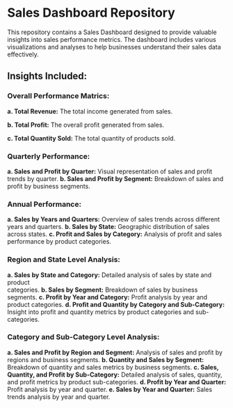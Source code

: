# Sales Dashboard Repository

This repository contains a Sales Dashboard designed to provide valuable insights into sales performance metrics. The dashboard includes various visualizations and analyses to help businesses understand their sales data effectively.

## Insights Included:

### Overall Performance Matrics:
**a. Total Revenue:** The total income generated from sales.

**b. Total Profit:** The overall profit generated from sales.

**c. Total Quantity Sold:** The total quantity of products sold.

### Quarterly Performance:
**a. Sales and Profit by Quarter:** Visual representation of sales and profit trends by 
     quarter.
**b. Sales and Profit by Segment:** Breakdown of sales and profit by business segments.

### Annual Performance:
**a. Sales by Years and Quarters:** Overview of sales trends across different years and 
     quarters.
**b. Sales by State:** Geographic distribution of sales across states.
**c. Profit and Sales by Category:** Analysis of profit and sales performance by product 
     categories.

### Region and State Level Analysis:
**a. Sales by State and Category:** Detailed analysis of sales by state and product   
     categories.
**b. Sales by Segment:** Breakdown of sales by business segments.
**c. Profit by Year and Category:** Profit analysis by year and product categories.
**d. Profit and Quantity by Category and Sub-Category:** Insight into profit and quantity 
     metrics by product categories and sub-categories.

### Category and Sub-Category Level Analysis:
**a. Sales and Profit by Region and Segment:** Analysis of sales and profit by regions and 
     business segments.
**b. Quantity and Sales by Segment:** Breakdown of quantity and sales metrics by business 
     segments.
**c. Sales, Quantity, and Profit by Sub-Category:** Detailed analysis of sales, quantity, 
     and profit metrics by product sub-categories.
**d. Profit by Year and Quarter:** Profit analysis by year and quarter.
**e. Sales by Year and Quarter:** Sales trends analysis by year and quarter.
